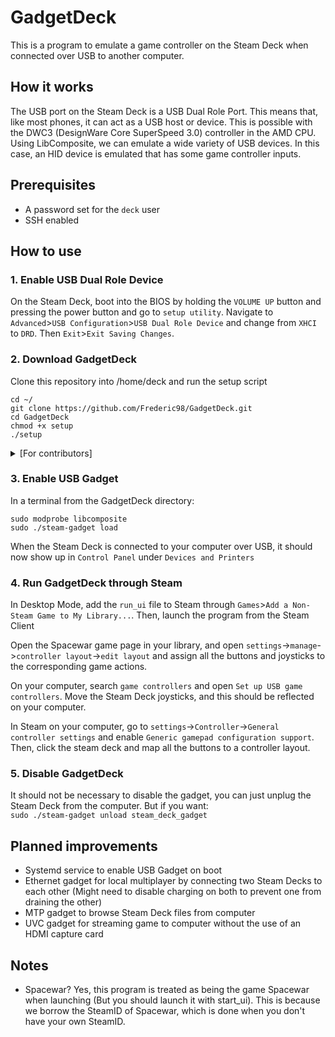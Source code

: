 # GadgetDeck
This is a program to emulate a game controller on the Steam Deck when connected over USB to another computer.

## How it works
The USB port on the Steam Deck is a USB Dual Role Port. This means that, like most phones, it can act as a USB host or device.
This is possible with the DWC3 (DesignWare Core SuperSpeed 3.0) controller in the AMD CPU.  
Using LibComposite, we can emulate a wide variety of USB devices. In this case, an HID device is emulated that has some game controller inputs.

## Prerequisites
- A password set for the `deck` user
- SSH enabled

## How to use
### 1. Enable USB Dual Role Device
On the Steam Deck, boot into the BIOS by holding the `VOLUME UP` button and pressing the power button and go to `setup utility`.
Navigate to `Advanced`>`USB Configuration`>`USB Dual Role Device` and change from `XHCI` to `DRD`.
Then `Exit`>`Exit Saving Changes`.

### 2. Download GadgetDeck
Clone this repository into /home/deck and run the setup script
```shell
cd ~/
git clone https://github.com/Frederic98/GadgetDeck.git
cd GadgetDeck
chmod +x setup
./setup
```

<details>
  <summary>[For contributors]</summary>

#### 2.1: Running from source
To compile the Steamworks python bindings:
- Download Steamworks SDK: https://partner.steamgames.com/dashboard
- Clone SteamworksPy: https://github.com/philippj/SteamworksPy in `/home/deck` (Or, while it's not merged yet, Frederic98/SteamworksPy)
- Copy Steamworks `sdk/public/steam` into SteamworksPy `library/sdk/steam`
- Copy Steamworks `redistibutable_bin/linux64/libsteam_api.so` into SteamworksPy `library/`
- In `SteamworksPy/library`: `make`
- Copy `SteamworksPy.so` and `libsteam_api.so` to `SteamworksPy/steamworks`
</details>

### 3. Enable USB Gadget
In a terminal from the GadgetDeck directory:
```shell
sudo modprobe libcomposite
sudo ./steam-gadget load
```

When the Steam Deck is connected to your computer over USB, it should now show up in `Control Panel` under `Devices and Printers`

### 4. Run GadgetDeck through Steam
In Desktop Mode, add the `run_ui` file to Steam through `Games`>`Add a Non-Steam Game to My Library...`.
Then, launch the program from the Steam Client

Open the Spacewar game page in your library, and open `settings`->`manage`->`controller layout`->`edit layout` and assign all the buttons and joysticks to the corresponding game actions.

On your computer, search `game controllers` and open `Set up USB game controllers`. Move the Steam Deck joysticks, and this should be reflected on your computer.

In Steam on your computer, go to `settings`->`Controller`->`General controller settings` and enable `Generic gamepad configuration support`.  
Then, click the steam deck and map all the buttons to a controller layout.

### 5. Disable GadgetDeck
It should not be necessary to disable the gadget, you can just unplug the Steam Deck from the computer. But if you want:  
`sudo ./steam-gadget unload steam_deck_gadget`

## Planned improvements
- Systemd service to enable USB Gadget on boot
- Ethernet gadget for local multiplayer by connecting two Steam Decks to each other (Might need to disable charging on both to prevent one from draining the other)
- MTP gadget to browse Steam Deck files from computer
- UVC gadget for streaming game to computer without the use of an HDMI capture card

## Notes
- Spacewar? Yes, this program is treated as being the game Spacewar when launching (But you should launch it with start_ui). This is because we borrow the SteamID of Spacewar, which is done when you don't have your own SteamID.
